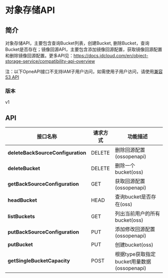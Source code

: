 # 对象存储API


## 简介
对象存储API，主要包含查询Bucket列表，创建Bucket, 删除Bucket，查询Bucket是否存在；镜像回源API，主要包含添加镜像回源配置，获取镜像回源配置和删除镜像回源配置。更多API见：https://docs.jdcloud.com/en/object-storage-service/compatibility-api-overview

注：以下OpneAPI接口不支持IAM子用户访问，如需使用子用户访问，请使用[兼容S3 API](https://docs.jdcloud.com/en/object-storage-service/compatibility-api-overview)

### 版本
v1


## API
|接口名称|请求方式|功能描述|
|---|---|---|
|**deleteBackSourceConfiguration**|DELETE|删除回源配置(ossopenapi)|
|**deleteBucket**|DELETE|删除一个bucket(oss)</br>|
|**getBackSourceConfiguration**|GET|获取回源配置(ossopenapi)|
|**headBucket**|HEAD|查询bucket是否存在(oss)</br>|
|**listBuckets**|GET|列出当前用户的所有bucket(oss)</br>|
|**putBackSourceConfiguration**|PUT|添加修改回源配置(ossopenapi)|
|**putBucket**|PUT|创建bucket(oss)</br>|
|**getSingleBucketCapacity**|POST|根据type获取指定bucket用量数据(ossopenapi)|
